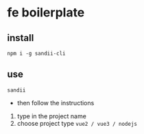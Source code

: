 # fe boilerplate

## install
```
npm i -g sandii-cli
```

## use
```
sandii
```
- then follow the instructions
1. type in the project name
1. choose project type `vue2 / vue3 / nodejs`

